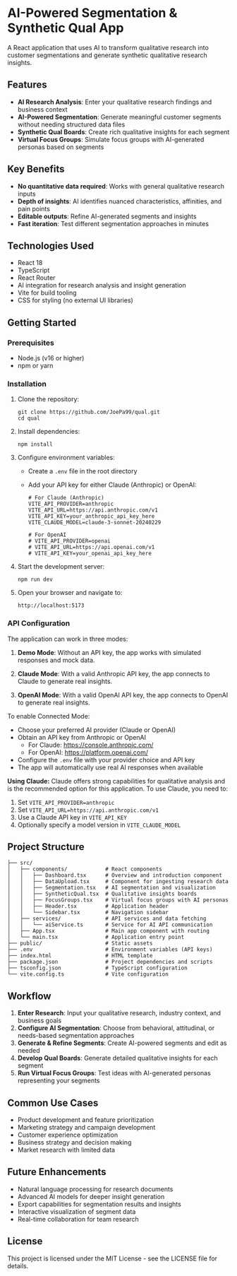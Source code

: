 # AI-Powered Segmentation & Synthetic Qual App

A React application that uses AI to transform qualitative research into customer segmentations and generate synthetic qualitative research insights.

## Features

- **AI Research Analysis**: Enter your qualitative research findings and business context
- **AI-Powered Segmentation**: Generate meaningful customer segments without needing structured data files
- **Synthetic Qual Boards**: Create rich qualitative insights for each segment
- **Virtual Focus Groups**: Simulate focus groups with AI-generated personas based on segments

## Key Benefits

- **No quantitative data required**: Works with general qualitative research inputs
- **Depth of insights**: AI identifies nuanced characteristics, affinities, and pain points
- **Editable outputs**: Refine AI-generated segments and insights
- **Fast iteration**: Test different segmentation approaches in minutes

## Technologies Used

- React 18
- TypeScript
- React Router
- AI integration for research analysis and insight generation
- Vite for build tooling
- CSS for styling (no external UI libraries)

## Getting Started

### Prerequisites

- Node.js (v16 or higher)
- npm or yarn

### Installation

1. Clone the repository:
   ```
   git clone https://github.com/JoePa99/qual.git
   cd qual
   ```

2. Install dependencies:
   ```
   npm install
   ```

3. Configure environment variables:
   - Create a `.env` file in the root directory
   - Add your API key for either Claude (Anthropic) or OpenAI:
     
     ```
     # For Claude (Anthropic)
     VITE_API_PROVIDER=anthropic
     VITE_API_URL=https://api.anthropic.com/v1
     VITE_API_KEY=your_anthropic_api_key_here
     VITE_CLAUDE_MODEL=claude-3-sonnet-20240229
     
     # For OpenAI
     # VITE_API_PROVIDER=openai
     # VITE_API_URL=https://api.openai.com/v1
     # VITE_API_KEY=your_openai_api_key_here
     ```

4. Start the development server:
   ```
   npm run dev
   ```

5. Open your browser and navigate to:
   ```
   http://localhost:5173
   ```

### API Configuration

The application can work in three modes:

1. **Demo Mode**: Without an API key, the app works with simulated responses and mock data.

2. **Claude Mode**: With a valid Anthropic API key, the app connects to Claude to generate real insights.

3. **OpenAI Mode**: With a valid OpenAI API key, the app connects to OpenAI to generate real insights.

To enable Connected Mode:
- Choose your preferred AI provider (Claude or OpenAI)
- Obtain an API key from Anthropic or OpenAI
  - For Claude: https://console.anthropic.com/
  - For OpenAI: https://platform.openai.com/
- Configure the `.env` file with your provider choice and API key
- The app will automatically use real AI responses when available

**Using Claude:**
Claude offers strong capabilities for qualitative analysis and is the recommended option for this application. To use Claude, you need to:
1. Set `VITE_API_PROVIDER=anthropic` 
2. Set `VITE_API_URL=https://api.anthropic.com/v1`
3. Use a Claude API key in `VITE_API_KEY`
4. Optionally specify a model version in `VITE_CLAUDE_MODEL`

## Project Structure

```
├── src/
│   ├── components/            # React components
│   │   ├── Dashboard.tsx      # Overview and introduction component
│   │   ├── DataUpload.tsx     # Component for ingesting research data
│   │   ├── Segmentation.tsx   # AI segmentation and visualization
│   │   ├── SyntheticQual.tsx  # Qualitative insights boards
│   │   ├── FocusGroups.tsx    # Virtual focus groups with AI personas
│   │   ├── Header.tsx         # Application header
│   │   └── Sidebar.tsx        # Navigation sidebar
│   ├── services/              # API services and data fetching
│   │   └── aiService.ts       # Service for AI API communication
│   ├── App.tsx                # Main app component with routing
│   └── main.tsx               # Application entry point
├── public/                    # Static assets
├── .env                       # Environment variables (API keys)
├── index.html                 # HTML template
├── package.json               # Project dependencies and scripts
├── tsconfig.json              # TypeScript configuration
└── vite.config.ts             # Vite configuration
```

## Workflow

1. **Enter Research**: Input your qualitative research, industry context, and business goals
2. **Configure AI Segmentation**: Choose from behavioral, attitudinal, or needs-based segmentation approaches
3. **Generate & Refine Segments**: Create AI-powered segments and edit as needed
4. **Develop Qual Boards**: Generate detailed qualitative insights for each segment
5. **Run Virtual Focus Groups**: Test ideas with AI-generated personas representing your segments

## Common Use Cases

- Product development and feature prioritization
- Marketing strategy and campaign development
- Customer experience optimization
- Business strategy and decision making
- Market research with limited data

## Future Enhancements

- Natural language processing for research documents
- Advanced AI models for deeper insight generation
- Export capabilities for segmentation results and insights
- Interactive visualization of segment data
- Real-time collaboration for team research

## License

This project is licensed under the MIT License - see the LICENSE file for details.